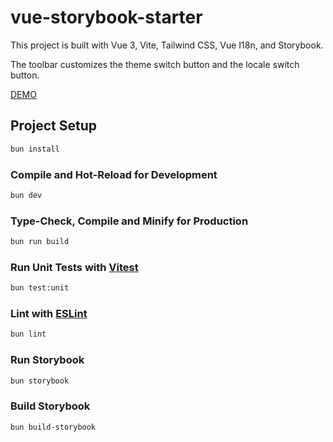# vue-storybook-starter

This project is built with Vue 3, Vite, Tailwind CSS, Vue I18n, and Storybook.

The toolbar customizes the theme switch button and the locale switch button.

[DEMO](https://storybook-static-ivory-theta.vercel.app/)

## Project Setup

```sh
bun install
```

### Compile and Hot-Reload for Development

```sh
bun dev
```

### Type-Check, Compile and Minify for Production

```sh
bun run build
```

### Run Unit Tests with [Vitest](https://vitest.dev/)

```sh
bun test:unit
```

### Lint with [ESLint](https://eslint.org/)

```sh
bun lint
```

### Run Storybook

```sh
bun storybook
```

### Build Storybook

```sh
bun build-storybook
```
